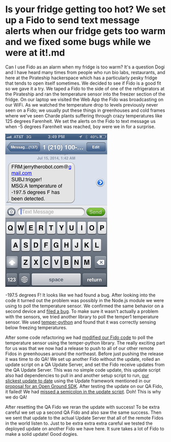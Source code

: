 # Is your fridge getting too hot? We set up a Fido to send text message alerts when our fridge gets too warm and we fixed some bugs while we were at it!.md

Can I use Fido as an alarm when my fridge is too warm? It's a question Dogi and I have heard many times from people who run bio labs, restaurants, and here at the Pirateship hackerspace which has a particularly pesky fridge that tends to open itself sometimes. We decided to see if Fido is a good fit so we gave it a try.  We taped a Fido to the side of one of the refrigerators at the Pirateship and ran the temperature sensor into the freezer section of the fridge.  On our laptop we visited the Web App the Fido was broadcasting on our WiFi.  As we watched the temperature drop to levels previously never seen on a Fido; we usually put these things in greenhouses and cold frames where we've seen Charde plants suffering through crazy temperatures like 125 degrees Farenheit. We set the alerts on the Fido to text message us when -5 degrees Farenheit was reached, boy were we in for a surprise.

![unbelievable temperature](unbelievable-temperature.png)

-197.5 degrees F! It looks like we had found a bug. After looking into the code it turned out the problem was possibly in the Node.js module we were using to poll the temperature sensor.  We confirmed the same behavior on a second device and [filed a bug](https://github.com/asmuelle/node-temper1/issues/5). To make sure it wasn't actually a problem with the sensors, we tried another library to poll the temper1 temperature sensor. We used [temper-python](https://github.com/padelt/temper-python) and found that it was correctly sensing below freezing temperatures. 

After some code refactoring we had [modified our Fido code](https://github.com/rjsteinert/Fido/pull/1/files) to poll the temperature sensor using the temper-python library. The really exciting part for us was that we now had a release to push to all of our other remote Fidos in greenhouses around the northeast. Before just pushing the release it was time to do QA! We set up another Fido without the update, rolled an update script on a QA Update Server, and set the Fido receive updates from the QA Update Server. This was no simple code update, this update script also had dependencies to pull in and another setup script to run, [our slickest update to date](https://github.com/rjsteinert/Fido-Updater-QA/blob/master/scripts/0.0.4.js) using the Update framework mentioned in our [proposal for an Open Ground SDK](http://publiclab.org/notes/rjstatic/07-09-2014/thinking-about-a-small-linux-web-app-server-initiative-who-wants-to-join). After testing the update on our QA Fido, it failed! We had [missed a semicolon in the update script](https://github.com/rjsteinert/Fido-Updater-QA/commit/c47dd9889c53b44236845a6bab977111bdd2e6b1#diff-8b797751080e4ce6c3d013c94268770e). Doh! This is why we do QA!

After resetting the QA Fido we reran the update with success! To be extra careful we set up a second QA Fido and also saw the same success.  Then we sent that update to the actual Update Server that all of the remote Fidos in the world listen to.  Just to be extra extra extra careful we tested the deployed update on another Fido we have here.  It sure takes a lot of Fido to make a solid update! Good dogies. 




